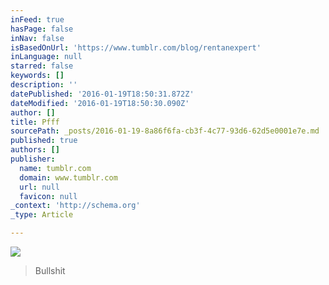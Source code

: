 ```yaml
---
inFeed: true
hasPage: false
inNav: false
isBasedOnUrl: 'https://www.tumblr.com/blog/rentanexpert'
inLanguage: null
starred: false
keywords: []
description: ''
datePublished: '2016-01-19T18:50:31.872Z'
dateModified: '2016-01-19T18:50:30.090Z'
author: []
title: Pfff
sourcePath: _posts/2016-01-19-8a86f6fa-cb3f-4c77-93d6-62d5e0001e7e.md
published: true
authors: []
publisher:
  name: tumblr.com
  domain: www.tumblr.com
  url: null
  favicon: null
_context: 'http://schema.org'
_type: Article

---
```

![](https://s3-us-west-2.amazonaws.com/the-grid-img/p/05b1cbe6818580ce819c211d0e80a70c75d3c0a2.gif)

> Bullshit